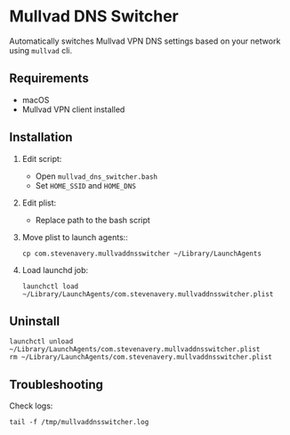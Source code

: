 # Mullvad DNS Switcher

Automatically switches Mullvad VPN DNS settings based on your 
network using `mullvad` cli.

## Requirements

- macOS
- Mullvad VPN client installed

## Installation

1. Edit script:
   - Open `mullvad_dns_switcher.bash`
   - Set `HOME_SSID` and `HOME_DNS`

1. Edit plist:
   - Replace path to the bash script

1. Move plist to launch agents::
   ```
   cp com.stevenavery.mullvaddnsswitcher ~/Library/LaunchAgents
   ```

1. Load launchd job:
   ```
   launchctl load ~/Library/LaunchAgents/com.stevenavery.mullvaddnsswitcher.plist
   ```

## Uninstall

```
launchctl unload ~/Library/LaunchAgents/com.stevenavery.mullvaddnsswitcher.plist
rm ~/Library/LaunchAgents/com.stevenavery.mullvaddnsswitcher.plist
```

## Troubleshooting

Check logs:
```
tail -f /tmp/mullvaddnsswitcher.log
```
